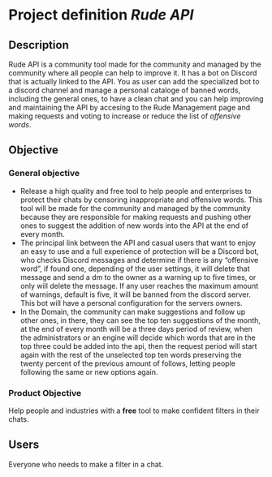 # Project definition *Rude API*

## Description

Rude API is a community tool made for the community and managed by the community where all people can help to improve it. It has a bot on Discord that is actually linked to the API. You as user can add the specialized bot to a discord channel and manage a personal cataloge of banned words, including the  general ones, to have a clean chat and you can help improving and maintaining the API by accesing to  the Rude Management page and making requests and voting to increase or reduce the list of *offensive words*.

## Objective

### General objective

- Release a high quality and free tool to help people and enterprises to protect their chats by censoring inappropriate and offensive words. This tool will be made for the community and managed by the community because they are responsible for making requests and pushing other ones to suggest the addition of new words into the API at the end of every month.
- The principal link between the API and casual users that want to enjoy an easy to use and a full experience of protection will be a Discord bot, who checks Discord messages and determine if there is any “offensive word”, if found one, depending of the user settings, it will delete that message and send a dm to the owner as a warning up to five times, or only will delete the message. If any user reaches the maximum amount of warnings, default is five, it will be banned from the discord server. This bot will have a personal configuration for the servers owners. 
- In the Domain, the community can make suggestions and follow up other ones, in there, they can see the top ten suggestions of the month, at the end of every month will be a three days period of review, when the administrators or an engine will decide which words that are in the top three could be added into the api, then the request period will start again with the rest of the unselected top ten words preserving the twenty percent of the previous amount of follows, letting people following the same or new options again.
   

### Product Objective

Help people and industries with a **free** tool to make confident filters in their chats. 

## Users

Everyone who needs to make a filter in a chat.
